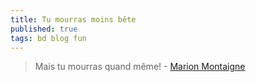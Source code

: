```yaml
---
title: Tu mourras moins bête
published: true
tags: bd blog fun
---
```

> Mais tu mourras quand même! - [Marion Montaigne](http://tumourrasmoinsbete.blogspot.com/)
